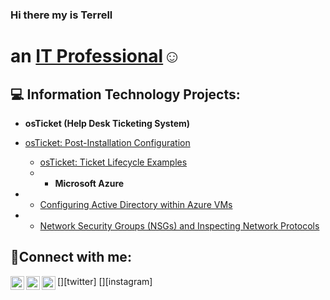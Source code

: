 ### Hi there my is Terrell<h1> an <a href="https://linkedin.com/in/Josh">IT Professional</a>☺</h1>

<h2>💻 Information Technology Projects:</h2>

- <b>osTicket (Help Desk Ticketing System)</b>
- 
  [osTicket: Post-Installation Configuration](https://github.com/terrellrichards/post-install-config)
  
  - [osTicket: Ticket Lifecycle Examples](https://github.com/terrellrichards/ticket-lifecycle)
  - - <b>Microsoft Azure</b>
-   - [Configuring Active Directory within Azure VMs](https://github.com/terrellrichards/configure-ad) 
  -    - [Network Security Groups (NSGs) and Inspecting Network Protocols](https://github.com/terrellrichards/azure-network-protocols)

<h2>🤳Connect with me:</h2>

[<img align="left" alt="Josh | Twitter" width="22px" src="https://cdn.jsdelivr.net/npm/simple-icons@v3/icons/twitter.svg" />][twitter]
[<img align="left" alt="Josh | LinkedIn" width="22px" src="https://cdn.jsdelivr.net/npm/simple-icons@v3/icons/linkedin.svg" />][linkedin]
[<img align="left" alt="Josh | Instagram" width="22px" src="https://cdn.jsdelivr.net/npm/simple-icons@v3/icons/instagram.svg" />][instagram]



[linkedin]: https://linkedin.com/in/terrellrichards

<!--
**terrellrichards/terrellrichards** is a ✨ _special_ ✨ repository because its `README.md` (this file) appears on your GitHub profile.

Here are some ideas to get you started:

- 🔭 I’m currently working on ...
- 🌱 I’m currently learning ...
- 👯 I’m looking to collaborate on ...
- 🤔 I’m looking for help with ...
- 💬 Ask me about ...
- 📫 How to reach me: ...
- 😄 Pronouns: ...
- ⚡ Fun fact: ...
-->
